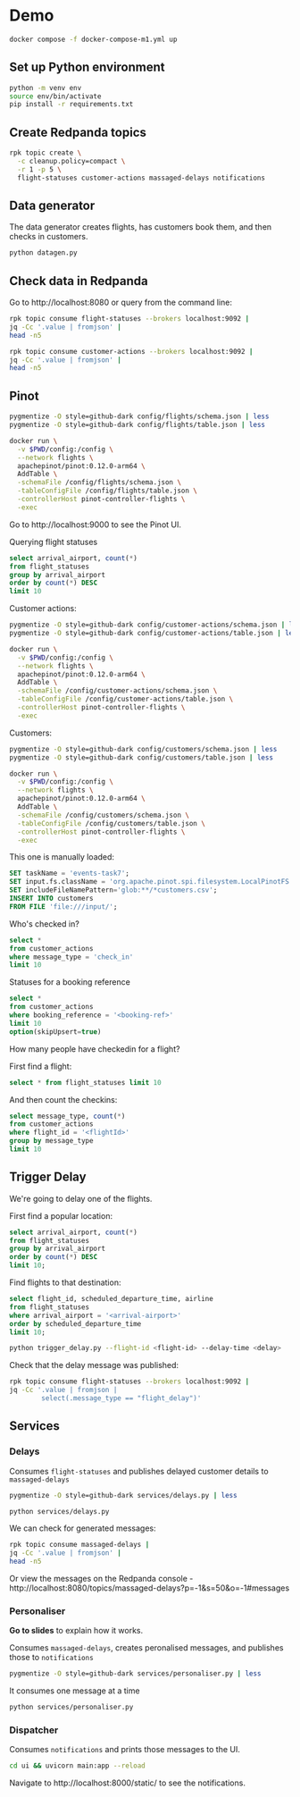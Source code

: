 # Demo

```bash
docker compose -f docker-compose-m1.yml up
```

## Set up Python environment

```bash
python -m venv env
source env/bin/activate
pip install -r requirements.txt
```

## Create Redpanda topics

```bash
rpk topic create \
  -c cleanup.policy=compact \
  -r 1 -p 5 \
  flight-statuses customer-actions massaged-delays notifications
```

## Data generator

The data generator creates flights, has customers book them, and then checks in customers.

```bash
python datagen.py
```

## Check data in Redpanda

Go to http://localhost:8080 or query from the command line:

```bash
rpk topic consume flight-statuses --brokers localhost:9092 | 
jq -Cc '.value | fromjson' | 
head -n5
```

```bash
rpk topic consume customer-actions --brokers localhost:9092 | 
jq -Cc '.value | fromjson' | 
head -n5
```

## Pinot

```bash
pygmentize -O style=github-dark config/flights/schema.json | less
pygmentize -O style=github-dark config/flights/table.json | less
```

```bash
docker run \
  -v $PWD/config:/config \
  --network flights \
  apachepinot/pinot:0.12.0-arm64 \
  AddTable \
  -schemaFile /config/flights/schema.json \
  -tableConfigFile /config/flights/table.json \
  -controllerHost pinot-controller-flights \
  -exec
```

Go to http://localhost:9000 to see the Pinot UI.

Querying flight statuses

```sql
select arrival_airport, count(*)
from flight_statuses 
group by arrival_airport
order by count(*) DESC
limit 10
```

Customer actions:

```bash
pygmentize -O style=github-dark config/customer-actions/schema.json | less
pygmentize -O style=github-dark config/customer-actions/table.json | less
```

```bash
docker run \
  -v $PWD/config:/config \
  --network flights \
  apachepinot/pinot:0.12.0-arm64 \
  AddTable \
  -schemaFile /config/customer-actions/schema.json \
  -tableConfigFile /config/customer-actions/table.json \
  -controllerHost pinot-controller-flights \
  -exec
```

Customers:

```bash
pygmentize -O style=github-dark config/customers/schema.json | less
pygmentize -O style=github-dark config/customers/table.json | less
```

```bash
docker run \
  -v $PWD/config:/config \
  --network flights \
  apachepinot/pinot:0.12.0-arm64 \
  AddTable \
  -schemaFile /config/customers/schema.json \
  -tableConfigFile /config/customers/table.json \
  -controllerHost pinot-controller-flights \
  -exec
```

This one is manually loaded:

```sql
SET taskName = 'events-task7';
SET input.fs.className = 'org.apache.pinot.spi.filesystem.LocalPinotFS';
SET includeFileNamePattern='glob:**/*customers.csv';
INSERT INTO customers
FROM FILE 'file:///input/';
```

Who's checked in?

```sql
select * 
from customer_actions 
where message_type = 'check_in'
limit 10
```

Statuses for a booking reference

```sql
select * 
from customer_actions 
where booking_reference = '<booking-ref>'
limit 10
option(skipUpsert=true)
```

How many people have checkedin for a flight?


First find a flight:
```sql
select * from flight_statuses limit 10
```

And then count the checkins:
```sql
select message_type, count(*) 
from customer_actions
where flight_id = '<flightId>'
group by message_type
limit 10
```

## Trigger Delay

We're going to delay one of the flights.

First find a popular location:

```sql
select arrival_airport, count(*)
from flight_statuses
group by arrival_airport
order by count(*) DESC
limit 10;
```

Find flights to that destination:

```sql
select flight_id, scheduled_departure_time, airline
from flight_statuses 
where arrival_airport = '<arrival-airport>'
order by scheduled_departure_time
limit 10;
```

```bash
python trigger_delay.py --flight-id <flight-id> --delay-time <delay>
```

Check that the delay message was published:

```bash
rpk topic consume flight-statuses --brokers localhost:9092 |
jq -Cc '.value | fromjson | 
        select(.message_type == "flight_delay")'
```

## Services

### Delays

Consumes `flight-statuses` and publishes delayed customer details to `massaged-delays`

```bash
pygmentize -O style=github-dark services/delays.py | less
```

```bash
python services/delays.py
```

We can check for generated messages:

```bash
rpk topic consume massaged-delays |
jq -Cc '.value | fromjson' | 
head -n5
```

Or view the messages on the Redpanda console - http://localhost:8080/topics/massaged-delays?p=-1&s=50&o=-1#messages

### Personaliser 

**Go to slides** to explain how it works.

Consumes `massaged-delays`, creates peronalised messages, and publishes those to `notifications`

```bash
pygmentize -O style=github-dark services/personaliser.py | less
```

It consumes one message at a time

```bash
python services/personaliser.py
```

### Dispatcher 

Consumes `notifications` and prints those messages to the UI.

```bash
cd ui && uvicorn main:app --reload
```

Navigate to http://localhost:8000/static/ to see the notifications.

